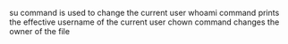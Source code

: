 su command is used to change the current user
whoami command prints the effective username of the current user
chown command changes the owner of the file 
